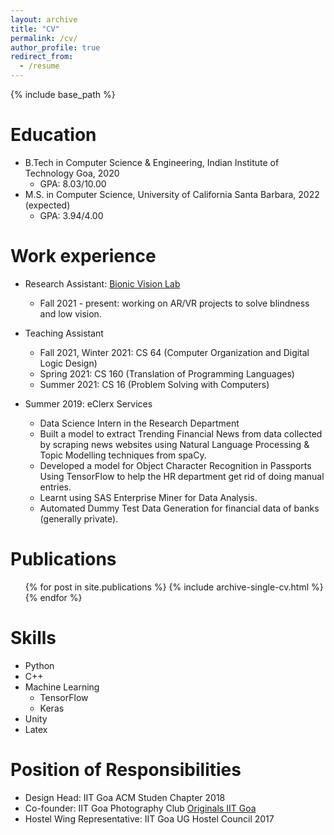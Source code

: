 ```yaml
---
layout: archive
title: "CV"
permalink: /cv/
author_profile: true
redirect_from:
  - /resume
---
```


{% include base_path %}

Education
======
* B.Tech in Computer Science & Engineering, Indian Institute of Technology Goa, 2020
  * GPA: 8.03/10.00
* M.S. in Computer Science, University of California Santa Barbara, 2022 (expected)
  * GPA: 3.94/4.00

Work experience
======
* Research Assistant: [Bionic Vision Lab](https://bionicvisionlab.org/)
  * Fall 2021 - present: working on AR/VR projects to solve blindness and low vision.

* Teaching Assistant
  * Fall 2021, Winter 2021: CS 64 (Computer Organization and Digital Logic Design)
  * Spring 2021: CS 160 (Translation of Programming Languages)
  * Summer 2021: CS 16 (Problem Solving with Computers)

* Summer 2019: eClerx Services
  * Data Science Intern in the Research Department
  * Built a model to extract Trending Financial News from data collected by scraping news websites using Natural Language Processing & Topic Modelling techniques from spaCy.
  * Developed a model for Object Character Recognition in Passports Using TensorFlow to help the HR department get rid of doing manual entries.
  * Learnt using SAS Enterprise Miner for Data Analysis.
  * Automated Dummy Test Data Generation for financial data of banks (generally private).
  
Publications
======
  <ul>{% for post in site.publications %}
    {% include archive-single-cv.html %}
  {% endfor %}</ul>
  
Skills
======
* Python
* C++
* Machine Learning
  * TensorFlow
  * Keras
* Unity
* Latex

Position of Responsibilities
======
* Design Head: IIT Goa ACM Studen Chapter 2018
* Co-founder: IIT Goa Photography Club [Originals IIT Goa](https://www.youtube.com/c/OriginalsIITGoa/feature)
* Hostel Wing Representative: IIT Goa UG Hostel Council 2017
